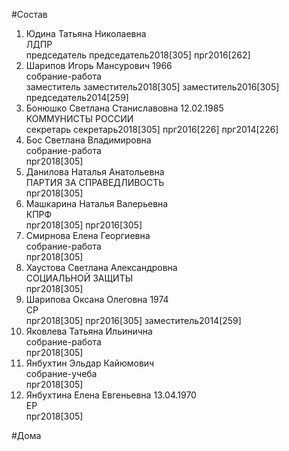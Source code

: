 #Состав  
1. Юдина Татьяна Николаевна  
    ЛДПР  
    председатель председатель2018[305] прг2016[262]  
2. Шарипов Игорь Мансурович 1966  
    собрание-работа  
    заместитель заместитель2018[305] заместитель2016[305] председатель2014[259]  
3. Бонюшко Светлана Станиславовна 12.02.1985  
    КОММУНИСТЫ РОССИИ  
    секретарь секретарь2018[305] прг2016[226] прг2014[226]  
4. Бос Светлана Владимировна  
    собрание-работа  
    прг2018[305]  
5. Данилова Наталья Анатольевна  
    ПАРТИЯ ЗА СПРАВЕДЛИВОСТЬ  
    прг2018[305]  
6. Машкарина Наталья Валерьевна  
    КПРФ  
    прг2018[305] прг2016[305]  
7. Смирнова Елена Георгиевна  
    собрание-работа  
    прг2018[305]  
8. Хаустова Светлана Александровна  
    СОЦИАЛЬНОЙ ЗАЩИТЫ  
    прг2018[305]  
9. Шарипова Оксана Олеговна 1974  
    СР  
    прг2018[305] прг2016[305] заместитель2014[259]  
10. Яковлева Татьяна Ильинична  
    собрание-работа  
    прг2018[305]  
11. Янбухтин Эльдар Кайюмович  
    собрание-учеба  
    прг2018[305]  
12. Янбухтина Елена Евгеньевна 13.04.1970  
    ЕР  
    прг2018[305]  

#Дома  
